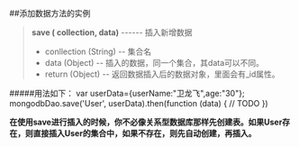 ##添加数据方法的实例
> **save ( collection,  data)** ------ 插入新增数据
> - conllection (String) --  集合名 
> - data (Object) --  插入的数据，同一个集合，其data可以不同。
> - return (Object) --  返回数据插入后的数据对象，里面会有_id属性。


#####用法如下：
    var userData={userName:"卫龙飞",age:"30"};
	mongodbDao.save('User', userData).then(function (data) {
	    // TODO
	})
    
 

 **在使用save进行插入的时候，你不必像关系型数据库那样先创建表。如果User存在，则直接插入User的集合中，如果不存在，则先自动创建，再插入。**